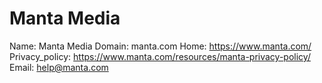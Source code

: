
# Manta Media

Name: Manta Media
Domain: manta.com
Home: https://www.manta.com/
Privacy_policy: https://www.manta.com/resources/manta-privacy-policy/
Email: help@manta.com
